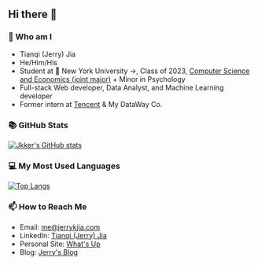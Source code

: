 ## Hi there 👋


### 🙋‍ Who am I

- Tianqi (Jerry) Jia
- He/Him/His
- Student at 🏫  New York University →, Class of 2023, [Computer Science and Economics (joint major)](https://cs.nyu.edu/home/undergrad/major_programs.html) + Minor in Psychology
- Full-stack Web developer, Data Analyst, and Machine Learning developer 
- Former intern at [Tencent](https://intl.cloud.tencent.com/) & My DataWay Co.

### 📚 GitHub Stats
[![Jkker's GitHub stats](https://github-readme-stats.vercel.app/api?username=Jkker&theme=dracula)](https://github.com/Jkker/github-readme-stats)

### 💻 My Most Used Languages
[![Top Langs](https://github-readme-stats.vercel.app/api/top-langs/?username=Jkker&layout=compact&theme=dracula)](https://github.com/Jkker/github-readme-stats)


### 📫 How to Reach Me
- Email: [me@jerrykjia.com](mailto:me@jerrykjia.com)
- LinkedIn: [Tianqi (Jerry) Jia](https://www.linkedin.com/in/jerrykjia/)
- Personal Site: [What's Up](https://www.jerrykjia.com/)
- Blog: [Jerry's Blog](https://blog.jerrykjia.com/)

<!--
**Jkker/Jkker** is a ✨ _special_ ✨ repository because its `README.md` (this file) appears on your GitHub profile.

Here are some ideas to get you started:

- 🔭 I’m currently working on ...
- 🌱 I’m currently learning ...
- 👯 I’m looking to collaborate on ...
- 🤔 I’m looking for help with ...
- 💬 Ask me about ...
- 📫 How to reach me: ...
- 😄 Pronouns: ...
- ⚡ Fun fact: ...
-->
